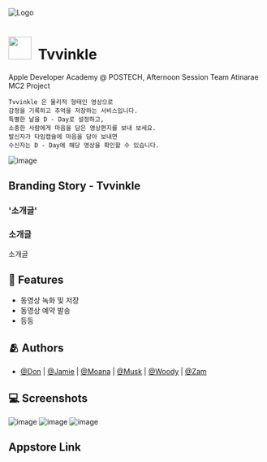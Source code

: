 
![Logo](https://github.com/migusdn/MC2-Atinarae/assets/44918187/4a09722c-db45-4164-a49b-5b08f7c7be77)
<h1>
<img src="https://github.com/migusdn/MC2-Atinarae/assets/44918187/9e7d6c89-925b-452a-b94d-f0141f5ebc86" width="45">
<label>&nbsp;Tvvinkle</label>
</h1>

Apple Developer Academy @ POSTECH, Afternoon Session Team Atinarae MC2 Project

```
Tvvinkle 은 물리적 형태인 영상으로 
감정을 기록하고 추억을 저장하는 서비스입니다.
특별한 날을 D - Day로 설정하고,
소중한 사람에게 마음을 담은 영상편지를 보내 보세요.
발신자가 타임캡슐에 마음을 담아 보내면
수신자는 D - Day에 해당 영상을 확인할 수 있습니다.
```
![image](https://github.com/migusdn/MC2-Atinarae/assets/44918187/769c6388-5ffc-49b0-ba62-e6c18330ea1f)
## Branding Story - Tvvinkle

### '소개글'
### 소개글

소개글


## :pushpin: Features
- 동영상 녹화 및 저장
- 동영상 예약 발송
- 등등
## :people_hugging: Authors

- [@Don](https://github.com/?) | [@Jamie](https://github.com/) | [@Moana](https://github.com/) | [@Musk](https://github.com/migusdn) | [@Woody](https://github.com/) | [@Zam](https://github.com/)

## :computer: Screenshots

![image](https://github.com/migusdn/MC2-Atinarae/assets/44918187/83984926-52bd-41b3-af04-d3b5d52d5990)
![image](https://github.com/migusdn/MC2-Atinarae/assets/44918187/7724fa4a-754e-4aba-b223-c8cfd1dfe719)
![image](https://github.com/migusdn/MC2-Atinarae/assets/44918187/9bc2dba9-223c-4c0e-a01e-dc3b8b6b8293)

## Appstore Link

